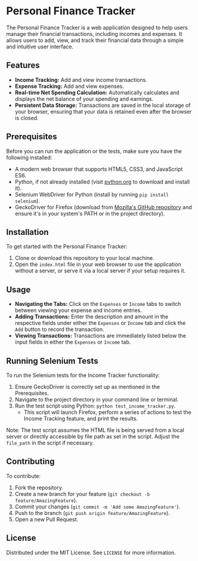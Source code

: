 # Personal Finance Tracker

The Personal Finance Tracker is a web application designed to help users manage their financial transactions, including incomes and expenses. It allows users to add, view, and track their financial data through a simple and intuitive user interface.

## Features

- **Income Tracking:** Add and view income transactions.
- **Expense Tracking:** Add and view expenses.
- **Real-time Net Spending Calculation:** Automatically calculates and displays the net balance of your spending and earnings.
- **Persistent Data Storage:** Transactions are saved in the local storage of your browser, ensuring that your data is retained even after the browser is closed.

## Prerequisites

Before you can run the application or the tests, make sure you have the following installed:
- A modern web browser that supports HTML5, CSS3, and JavaScript ES6.
- Python, if not already installed (visit [python.org](https://python.org) to download and install it).
- Selenium WebDriver for Python (install by running `pip install selenium`).
- GeckoDriver for Firefox (download from [Mozilla's GitHub repository](https://github.com/mozilla/geckodriver/releases) and ensure it's in your system's PATH or in the project directory).

## Installation

To get started with the Personal Finance Tracker:

1. Clone or download this repository to your local machine.
2. Open the `index.html` file in your web browser to use the application without a server, or serve it via a local server if your setup requires it.

## Usage

- **Navigating the Tabs:** Click on the `Expenses` or `Income` tabs to switch between viewing your expense and income entries.
- **Adding Transactions:** Enter the description and amount in the respective fields under either the `Expenses` or `Income` tab and click the `Add` button to record the transaction.
- **Viewing Transactions:** Transactions are immediately listed below the input fields in either the `Expenses` or `Income` tab.

## Running Selenium Tests

To run the Selenium tests for the Income Tracker functionality:

1. Ensure GeckoDriver is correctly set up as mentioned in the Prerequisites.
2. Navigate to the project directory in your command line or terminal.
3. Run the test script using Python: `python test_income_tracker.py`. 
    - This script will launch Firefox, perform a series of actions to test the Income Tracking feature, and print the results.

Note: The test script assumes the HTML file is being served from a local server or directly accessible by file path as set in the script. Adjust the `file_path` in the script if necessary.

## Contributing

To contribute:

1. Fork the repository.
2. Create a new branch for your feature (`git checkout -b feature/AmazingFeature`).
3. Commit your changes (`git commit -m 'Add some AmazingFeature'`).
4. Push to the branch (`git push origin feature/AmazingFeature`).
5. Open a new Pull Request.

## License

Distributed under the MIT License. See `LICENSE` for more information.
